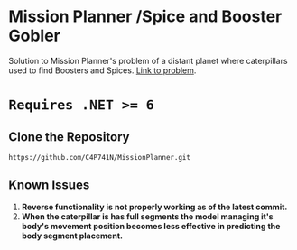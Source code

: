 # Mission Planner /Spice and Booster Gobler
Solution to Mission Planner's problem of a distant planet where caterpillars used to find Boosters and Spices.
[Link to problem](https://github.com/C4P741N/MissionPlanner/blob/master/pdf/MISSION%20BRIEF.PDF).

# `Requires .NET >= 6`

## Clone the Repository
   ````
https://github.com/C4P741N/MissionPlanner.git
````
## Known Issues

1. **Reverse functionality is not properly working as of the latest commit.**
2. **When the caterpillar is has full segments the model managing it's body's movement position becomes less effective in predicting the body segment placement.**
